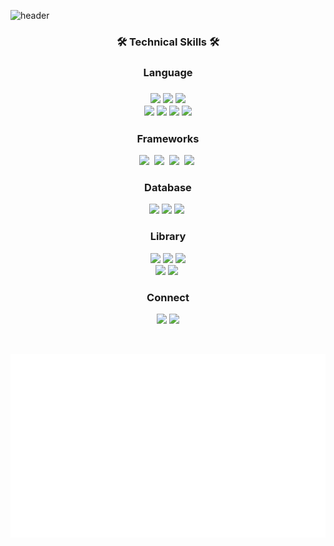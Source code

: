 ![header](https://capsule-render.vercel.app/api?type=soft&color=auto&height=150&section=header&text=GwangCheonShin&fontSize=70&animation=twinkling)

<h3 align="center">🛠 Technical Skills 🛠</h3>

<h3 align="center">Language<h3>
<p align="center">
  <img src="https://img.shields.io/badge/Python-3776AB?style=flat&logo=python&logoColor=white"/>
<img src="https://img.shields.io/badge/HTML5-E34F26?style=flat&logo=html5&logoColor=white"/>
<img src="https://img.shields.io/badge/CSS3-1572B6?style=flat&logo=css3&logoColor=white"/>
  <br>
  <img src="https://img.shields.io/badge/JavaScript-323330?style=flat&logo=javascript&logoColor=F7DF1E"/>
<img src="https://img.shields.io/badge/C-00599C?style=flat&logo=c&logoColor=white"/>
<img src="https://img.shields.io/badge/C%2B%2B-00599C?style=flat&logo=c%2B%2B&logoColor=white"/>
  <img src="https://img.shields.io/badge/Java-ED8B00?style=flate&logo=java"/>
</p>

<h3 align="center">Frameworks</h3>
<p align="center">
<img src="https://img.shields.io/badge/Django-092E20?style=flat&logo=Django&logoColor=white"/></a>&nbsp 
<img src="https://img.shields.io/badge/Flask-000000?style=flat&logo=Flask&logoColor=white"/></a>&nbsp 
<img src="https://img.shields.io/badge/React-61DAFB?style=flat&logo=React&logoColor=white"/></a>&nbsp 
<img src="https://img.shields.io/badge/Express-000000?style=flat&logo=Express&logoColor=white"/></a>&nbsp 

  <br> 
</p>
<h3 align="center">Database</h3>
<p align="center">
  <img src="https://img.shields.io/badge/mysql-4479A1?style=flat&logo=mysql&logoColor=white"/>
  <img src="https://img.shields.io/badge/SQLite-003B57?style=flat&logo=sqlite&logoColor=white"/>
<img src="https://img.shields.io/badge/MongoDB-47A248?style=flat&logo=MongoDB&logoColor=white"/></a>&nbsp 
</p>

<h3 align="center">Library</h3>
<p align="center">
<img src="https://img.shields.io/badge/pandas-%23150458.svg?style=flat&logo=pandas&logoColor=white"/>
<img src="https://img.shields.io/badge/numpy-%23013243.svg?style=flat&logo=numpy&logoColor=white"/>
<img src="https://img.shields.io/badge/Plotly-%233F4F75.svg?style=flat&logo=plotly&logoColor=white"/>
  <br>
<img src="https://img.shields.io/badge/Selenium-43B02A?style=flat&logo=Selenium&logoColor=white"/></a>
<img src="https://img.shields.io/badge/scikitLearn-F7931E?style=flat&logo=scikit-learn&logoColor=white"/></a>&nbsp 

<!-- <img src="https://img.shields.io/badge/쓰고자하는_텍스트-컬러코드?style=for-the-badge&logo=simpleicons에서_아이콘이름&logoColor=white"/></a>&nbsp  -->

<br>
</p>


<h3 align="center"> Connect </h3>
<p align="center">
  <a href="mailto:tlsrhkdcjs12@naver.com"><img src="https://img.shields.io/badge/Gmail-d14836?style=flat&logo=Gmail&logoColor=white&link=viliketh1s98@naver.com"/></a>
  <img src="https://img.shields.io/badge/Velog-20C997?style=flat&logo=Velog&logoColor=white"/></a>
 
</p>
<br>
<div align="center">

 ![My2](https://github.com/Shin-GC/github-stats-transparent/blob/output/generated/overview.svg)
  
  
</div>

